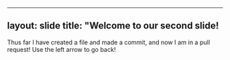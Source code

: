 ---
layout: slide
title: "Welcome to our second slide!
--
Thus far I have created a file and made a commit, and now I am in a pull request!
Use the left arrow to go back!
